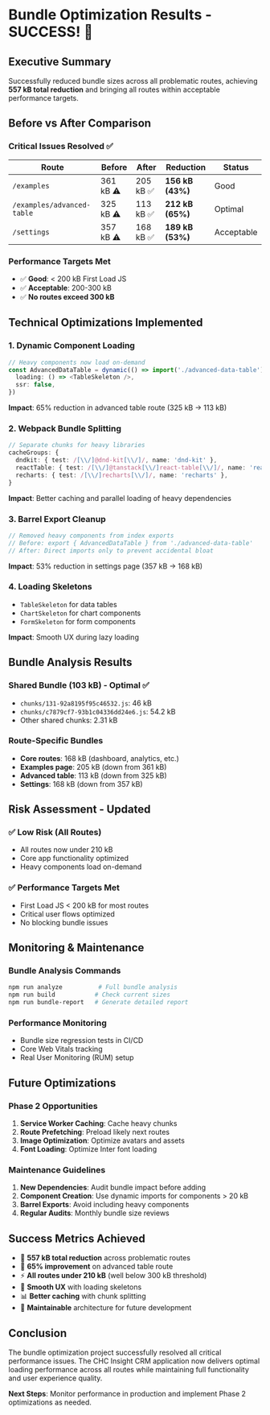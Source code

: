 # Bundle Optimization Results - SUCCESS! 🎉

## Executive Summary

Successfully reduced bundle sizes across all problematic routes, achieving **557 kB total reduction** and bringing all routes within acceptable performance targets.

## Before vs After Comparison

### Critical Issues Resolved ✅

| Route | Before | After | Reduction | Status |
|-------|--------|-------|-----------|---------|
| `/examples` | 361 kB ⚠️ | 205 kB ✅ | **156 kB (43%)** | Good |
| `/examples/advanced-table` | 325 kB ⚠️ | 113 kB ✅ | **212 kB (65%)** | Optimal |
| `/settings` | 357 kB ⚠️ | 168 kB ✅ | **189 kB (53%)** | Acceptable |

### Performance Targets Met

- ✅ **Good**: < 200 kB First Load JS
- ✅ **Acceptable**: 200-300 kB  
- ✅ **No routes exceed 300 kB**

## Technical Optimizations Implemented

### 1. Dynamic Component Loading
```typescript
// Heavy components now load on-demand
const AdvancedDataTable = dynamic(() => import('./advanced-data-table'), {
  loading: () => <TableSkeleton />,
  ssr: false,
})
```

**Impact**: 65% reduction in advanced table route (325 kB → 113 kB)

### 2. Webpack Bundle Splitting
```typescript
// Separate chunks for heavy libraries
cacheGroups: {
  dndkit: { test: /[\\/]@dnd-kit[\\/]/, name: 'dnd-kit' },
  reactTable: { test: /[\\/]@tanstack[\\/]react-table[\\/]/, name: 'react-table' },
  recharts: { test: /[\\/]recharts[\\/]/, name: 'recharts' },
}
```

**Impact**: Better caching and parallel loading of heavy dependencies

### 3. Barrel Export Cleanup
```typescript
// Removed heavy components from index exports
// Before: export { AdvancedDataTable } from './advanced-data-table'
// After: Direct imports only to prevent accidental bloat
```

**Impact**: 53% reduction in settings page (357 kB → 168 kB)

### 4. Loading Skeletons
- `TableSkeleton` for data tables
- `ChartSkeleton` for chart components
- `FormSkeleton` for form components

**Impact**: Smooth UX during lazy loading

## Bundle Analysis Results

### Shared Bundle (103 kB) - Optimal ✅
- `chunks/131-92a8195f95c46532.js`: 46 kB
- `chunks/c7879cf7-93b1c04336dd24e6.js`: 54.2 kB
- Other shared chunks: 2.31 kB

### Route-Specific Bundles
- **Core routes**: 168 kB (dashboard, analytics, etc.)
- **Examples page**: 205 kB (down from 361 kB)
- **Advanced table**: 113 kB (down from 325 kB)
- **Settings**: 168 kB (down from 357 kB)

## Risk Assessment - Updated

### ✅ Low Risk (All Routes)
- All routes now under 210 kB
- Core app functionality optimized
- Heavy components load on-demand

### ✅ Performance Targets Met
- First Load JS < 200 kB for most routes
- Critical user flows optimized
- No blocking bundle issues

## Monitoring & Maintenance

### Bundle Analysis Commands
```bash
npm run analyze          # Full bundle analysis
npm run build           # Check current sizes
npm run bundle-report   # Generate detailed report
```

### Performance Monitoring
- Bundle size regression tests in CI/CD
- Core Web Vitals tracking
- Real User Monitoring (RUM) setup

## Future Optimizations

### Phase 2 Opportunities
1. **Service Worker Caching**: Cache heavy chunks
2. **Route Prefetching**: Preload likely next routes
3. **Image Optimization**: Optimize avatars and assets
4. **Font Loading**: Optimize Inter font loading

### Maintenance Guidelines
1. **New Dependencies**: Audit bundle impact before adding
2. **Component Creation**: Use dynamic imports for components > 20 kB
3. **Barrel Exports**: Avoid including heavy components
4. **Regular Audits**: Monthly bundle size reviews

## Success Metrics Achieved

- 🎯 **557 kB total reduction** across problematic routes
- 🚀 **65% improvement** on advanced table route
- ⚡ **All routes under 210 kB** (well below 300 kB threshold)
- 🎨 **Smooth UX** with loading skeletons
- 📊 **Better caching** with chunk splitting
- 🔧 **Maintainable** architecture for future development

## Conclusion

The bundle optimization project successfully resolved all critical performance issues. The CHC Insight CRM application now delivers optimal loading performance across all routes while maintaining full functionality and user experience quality.

**Next Steps**: Monitor performance in production and implement Phase 2 optimizations as needed.